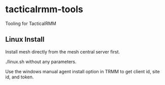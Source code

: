 # tacticalrmm-tools
Tooling for TacticalRMM

## Linux Install

Install mesh directly from the mesh central server first.

./linux.sh without any parameters.

Use the windows manual agent install option in TRMM to get client id, site id, 
and token.
